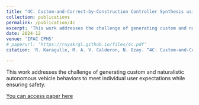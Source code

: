 ```yaml
---
title: "4C: Custom-and-Correct-by-Construction Controller Synthesis using Multi-modal Human Feedback"
collection: publications
permalink: /publication/4c
excerpt: 'This work addresses the challenge of generating custom and naturalistic autonomous vehicle behaviors to meet individual user expectations while ensuring safety'
date: 2024-12
venue: 'IFAC CPHS'
# paperurl: 'https://ruyakrgl.github.io/files/4c.pdf'
citation: 'R. Karagulle, M. A. V. Calderon, N. Ozay. “4C: Custom-and-Correct-by-Construction Controller Synthesis using Multi-modal Human Feedback”. (2024) (accepted - 5th IFAC Workshop on Cyber-Physical & Human Systems)'

---
```

This work addresses the challenge of generating custom and naturalistic autonomous vehicle behaviors to meet individual user expectations while ensuring safety.

[You can access paper here]('https://ruyakrgl.github.io//files/4c.pdf')

<!-- R. Karagulle, M. A. V. Calderon, N. Ozay. “4C: Custom-and-Correct-by-Construction Controller Synthesis using Multi-modal Human Feedback”. (2024) (accepted - 5th IFAC Workshop on Cyber-Physical & Human Systems) -->